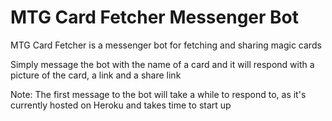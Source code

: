 # MTG Card Fetcher Messenger Bot
MTG Card Fetcher is a messenger bot for fetching and sharing magic cards

Simply message the bot with the name of a card and it will respond with a picture of the card, a link and a share link

Note: The first message to the bot will take a while to respond to, as it's currently hosted on Heroku and takes time to start up
